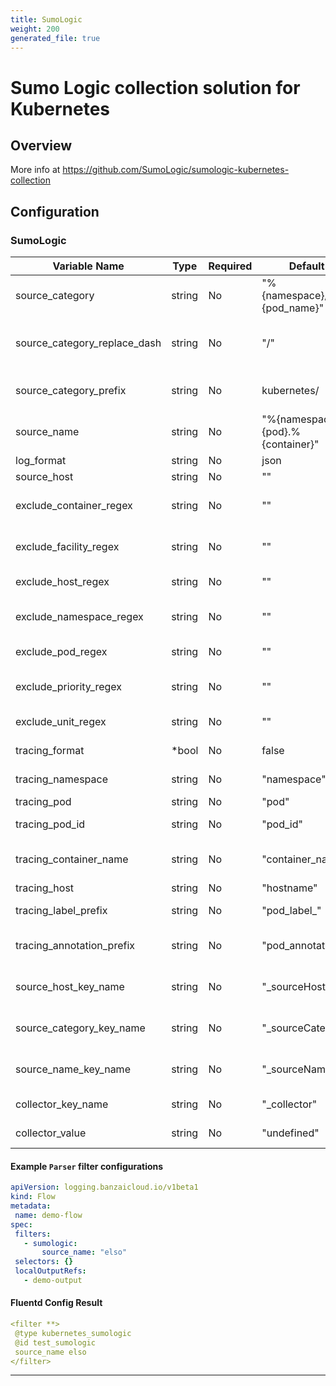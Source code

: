 ```yaml
---
title: SumoLogic
weight: 200
generated_file: true
---
```


# Sumo Logic collection solution for Kubernetes
## Overview
More info at https://github.com/SumoLogic/sumologic-kubernetes-collection

## Configuration
### SumoLogic
| Variable Name | Type | Required | Default | Description |
|---|---|---|---|---|
| source_category | string | No |  "%{namespace}/%{pod_name}" | Source Category <br> |
| source_category_replace_dash | string | No |  "/" | Source Category Replace Dash <br> |
| source_category_prefix | string | No |  kubernetes/ | Source Category Prefix <br> |
| source_name | string | No |  "%{namespace}.%{pod}.%{container}" | Source Name <br> |
| log_format | string | No |  json | Log Format <br> |
| source_host | string | No |  "" | Source Host <br> |
| exclude_container_regex | string | No |  "" | Exclude Container Regex <br> |
| exclude_facility_regex | string | No |  "" | Exclude Facility Regex <br> |
| exclude_host_regex | string | No |  "" | Exclude Host Regex <br> |
| exclude_namespace_regex | string | No |  "" | Exclude Namespace Regex <br> |
| exclude_pod_regex | string | No |  "" | Exclude Pod Regex <br> |
| exclude_priority_regex | string | No |  "" | Exclude Priority Regex <br> |
| exclude_unit_regex | string | No |  "" | Exclude Unit Regex <br> |
| tracing_format | *bool | No |  false | Tracing Format <br> |
| tracing_namespace | string | No |  "namespace" | Tracing Namespace <br> |
| tracing_pod | string | No |  "pod" | Tracing Pod <br> |
| tracing_pod_id | string | No |  "pod_id" | Tracing Pod ID <br> |
| tracing_container_name | string | No |  "container_name" | Tracing Container Name <br> |
| tracing_host | string | No |  "hostname" | Tracing Host <br> |
| tracing_label_prefix | string | No |  "pod_label_" | Tracing Label Prefix <br> |
| tracing_annotation_prefix | string | No |  "pod_annotation_" | Tracing Annotation Prefix <br> |
| source_host_key_name | string | No |  "_sourceHost" | Source HostKey Name <br> |
| source_category_key_name | string | No |  "_sourceCategory" | Source CategoryKey Name <br> |
| source_name_key_name | string | No |  "_sourceName" | Source NameKey Name <br> |
| collector_key_name | string | No |  "_collector" | CollectorKey Name <br> |
| collector_value | string | No |  "undefined" | Collector Value <br> |
 #### Example `Parser` filter configurations
 ```yaml
apiVersion: logging.banzaicloud.io/v1beta1
kind: Flow
metadata:
  name: demo-flow
spec:
  filters:
    - sumologic:
        source_name: "elso"
  selectors: {}
  localOutputRefs:
    - demo-output
 ```

 #### Fluentd Config Result
 ```yaml
<filter **>
  @type kubernetes_sumologic
  @id test_sumologic
  source_name elso
</filter>
 ```

---
